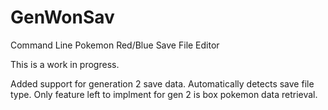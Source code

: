 # GenWonSav
Command Line Pokemon Red/Blue Save File Editor

This is a work in progress.

Added support for generation 2 save data. Automatically detects save file type. Only feature left to implment for gen 2 is box pokemon data retrieval.
